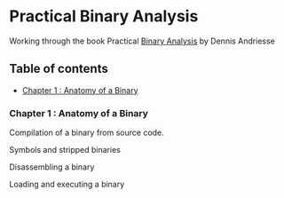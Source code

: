 # Practical Binary Analysis

Working through the book Practical [Binary Analysis](https://www.amazon.co.uk/Practical-Binary-Analysis-Dennis-Andriesse/dp/1593279124) by Dennis Andriesse

## Table of contents
* [Chapter 1 : Anatomy of a Binary](#Chapter-1-:-Anatomy-of-a-Binary)

### Chapter 1 : Anatomy of a Binary

Compilation of a binary from source code. 

Symbols and stripped binaries

Disassembling a binary

Loading and executing a binary


